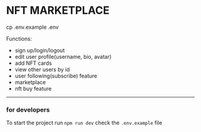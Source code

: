 # NFT MARKETPLACE
cp .env.example .env

Functions:
+ sign up/login/logout
+ edit user profile(username, bio, avatar)
+ add NFT cards
+ view other users by id
+ user following(subscribe) feature
+ marketplace
+ nft buy feature

___

### for developers
To start the project run `npm run dev`
check the `.env.example` file